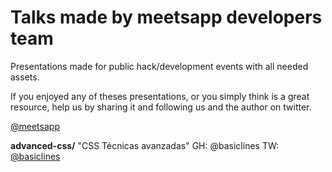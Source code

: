 Talks made by meetsapp developers team
=====

Presentations made for public hack/development events with all needed assets.

If you enjoyed any of theses presentations, or you simply think is a great resource, help us by sharing it and following us and the author on twitter.

[@meetsapp](http://twitter.com/meetsapp)

**advanced-css/**
"CSS Técnicas avanzadas"
GH: @basiclines
TW: [@basiclines](http://twitter.com/basiclines)

